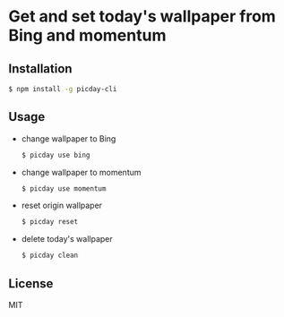 # Get and set today's wallpaper from Bing and momentum

## Installation

```bash
$ npm install -g picday-cli
```

## Usage

- change wallpaper to Bing

  ```bash
  $ picday use bing
  ```

- change wallpaper to momentum

  ```bash
  $ picday use momentum
  ```

- reset origin wallpaper

  ```bash
  $ picday reset
  ```

- delete today's wallpaper

  ```bash
  $ picday clean
  ```

## License

MIT
